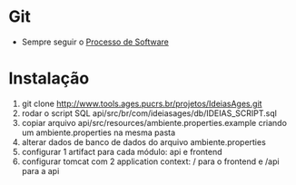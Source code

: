 # Git
- Sempre seguir o [Processo de Software](http://www.tools.ages.pucrs.br/projetos/IdeiasAges/wikis/processo)

# Instalação

1. git clone http://www.tools.ages.pucrs.br/projetos/IdeiasAges.git
2. rodar o script SQL api/src/br/com/ideiasages/db/IDEIAS_SCRIPT.sql
3. copiar arquivo api/src/resources/ambiente.properties.example criando um ambiente.properties na mesma pasta
4. alterar dados de banco de dados do arquivo ambiente.properties
5. configurar 1 artifact para cada módulo: api e frontend
6. configurar tomcat com 2 application context: / para o frontend e /api para a api